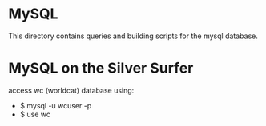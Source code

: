 # MySQL
This directory contains queries and building scripts for the mysql database.

# MySQL on the Silver Surfer
access wc (worldcat) database  using:
- $ mysql -u wcuser -p
- $ use wc



